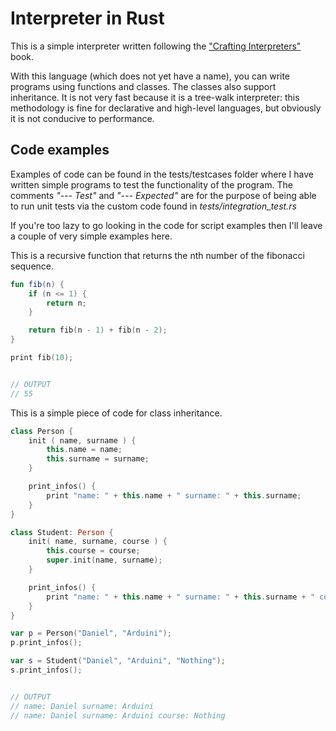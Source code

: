 # Interpreter in Rust
This is a simple interpreter written following the ["Crafting Interpreters"](https://craftinginterpreters.com/) book.

With this language (which does not yet have a name), you can write programs using functions and classes. The classes also support inheritance.
It is not very fast because it is a tree-walk interpreter: this methodology is fine for declarative and high-level languages, but obviously it is not conducive to performance.

## Code examples
Examples of code can be found in the tests/testcases folder where I have written simple programs to test the functionality of the program.
The comments _"--- Test"_ and _"--- Expected"_ are for the purpose of being able to run unit tests via the custom code found in _tests/integration_test.rs_

If you're too lazy to go looking in the code for script examples then I'll leave a couple of very simple examples here.

This is a recursive function that returns the nth number of the fibonacci sequence.
``` kotlin
fun fib(n) {
    if (n <= 1) {
        return n;
    }

    return fib(n - 1) + fib(n - 2);
}

print fib(10);


// OUTPUT
// 55
```

This is a simple piece of code for class inheritance.
``` kotlin
class Person {
    init ( name, surname ) {
        this.name = name;
        this.surname = surname;
    }

    print_infos() {
        print "name: " + this.name + " surname: " + this.surname;
    }
}

class Student: Person {
    init( name, surname, course ) {
        this.course = course;
        super.init(name, surname);
    }

    print_infos() {
        print "name: " + this.name + " surname: " + this.surname + " course: " + this.course;
    }
}

var p = Person("Daniel", "Arduini");
p.print_infos();

var s = Student("Daniel", "Arduini", "Nothing");
s.print_infos();


// OUTPUT
// name: Daniel surname: Arduini
// name: Daniel surname: Arduini course: Nothing
```
